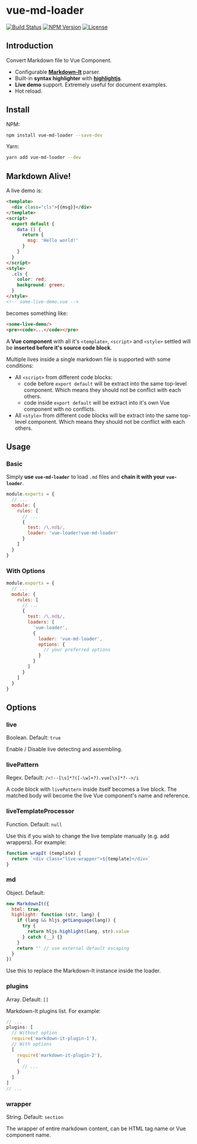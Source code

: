 # vue-md-loader

[![Build Status](https://travis-ci.org/wxsms/vue-md-loader.svg?branch=master)](https://travis-ci.org/wxsms/vue-md-loader)
[![NPM Version](https://img.shields.io/npm/v/vue-md-loader.svg)](https://www.npmjs.com/package/vue-md-loader)
[![License](https://img.shields.io/github/license/wxsms/vue-md-loader.svg)](https://github.com/wxsms/vue-md-loader)

## Introduction

Convert Markdown file to Vue Component.

* Configurable **[Markdown-It](https://github.com/markdown-it/markdown-it)** parser.
* Built-in **syntax highlighter** with **[highlightjs](https://highlightjs.org/)**.
* **Live demo** support. Extremely useful for document examples.
* Hot reload.

## Install

NPM:

```bash
npm install vue-md-loader --save-dev
```

Yarn:

```bash
yarn add vue-md-loader --dev
```

## Markdown Alive!

A live demo is:

```html
<template>
  <div class="cls">{{msg}}</div>
</template>
<script>
  export default {
    data () {
      return {
        msg: 'Hello world!'
      }
    }
  }
</script>
<style>
  .cls {
    color: red;
    background: green;
  }
</style>
<!-- some-live-demo.vue -->
```

becomes something like:

```html
<some-live-demo/>
<pre><code>...</code></pre>
```

A **Vue component** with all it's `<template>`, `<script>` and `<style>` settled will be **inserted before it's source code block**.

Multiple lives inside a single markdown file is supported with some conditions:

* All `<script>` from different code blocks:
  * code before `export default` will be extract into the same top-level component. Which means they should not be conflict with each others.
  * code inside `export default` will be extract into it's own Vue component with no conflicts.
* All `<style>` from different code blocks will be extract into the same top-level component. Which means they should not be conflict with each others.

## Usage

### Basic

Simply **use `vue-md-loader`** to load `.md` files and **chain it with your `vue-loader`**.

```javascript
module.exports = {
  // ...
  module: {
    rules: [
      // ...
      {
        test: /\.md$/,
        loader: 'vue-loader!vue-md-loader'
      }
    ]
  }
}
```

### With Options

```javascript
module.exports = {
  // ...
  module: {
    rules: [
      // ...
      {
        test: /\.md$/,
        loaders: [
          'vue-loader',
          {
            loader: 'vue-md-loader',
            options: {
              // your preferred options
            }
          }
        ]
      }
    ]
  }
}
```

## Options

### live

Boolean. Default: `true`

Enable / Disable live detecting and assembling.

### livePattern

Regex. Default: `/<!--[\s]*?([-\w]+?).vue[\s]*?-->/i`

A code block with `livePattern` inside itself becomes a live block. The matched body will become the live Vue component's name and reference.

### liveTemplateProcessor

Function. Default: `null`

Use this if you wish to change the live template manually (e.g. add wrappers). For example:

```javascript
function wrapIt (template) {
  return `<div class="live-wrapper">${template}</div>`
}
```

### md

Object. Default:

```javascript
new MarkdownIt({
  html: true,
  highlight: function (str, lang) {
    if (lang && hljs.getLanguage(lang)) {
      try {
        return hljs.highlight(lang, str).value
      } catch (__) {}
    }
    return '' // use external default escaping
  }
})
```

Use this to replace the Markdown-It instance inside the loader.

### plugins

Array. Default: `[]`

Markdown-It plugins list. For example:

```javascript
// ...
plugins: [
  // Without option
  require('markdown-it-plugin-1'),
  // With options
  [
    require('markdown-it-plugin-2'),
    {
      // ...
    }
  ]
]
// ...
```

### wrapper

String. Default: `section`

The wrapper of entire markdown content, can be HTML tag name or Vue component name.
